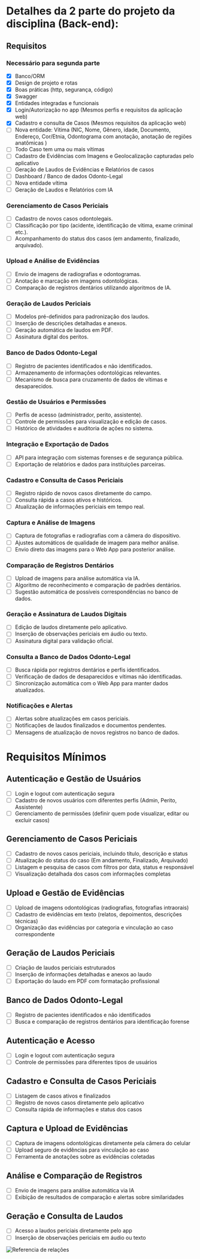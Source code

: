 # Detalhes da 2 parte do projeto da disciplina (Back-end):

## Requisitos

### Necessário para segunda parte
- [x] Banco/ORM
- [x] Design de projeto e rotas
- [x] Boas práticas (http, segurança, código)
- [x] Swagger
- [x] Entidades integradas e funcionais
- [x] Login/Autorização no app (Mesmos perfis e requisitos da aplicação web)
- [x] Cadastro e consulta de Casos (Mesmos requisitos da aplicação web)
- [ ] Nova entidade: Vítima (NIC, Nome, Gênero, idade, Documento, Endereço, Cor/Etnia, Odontograma com anotação, anotação de regiões anatômicas )
- [ ] Todo Caso tem uma ou mais vítimas
- [ ] Cadastro de Evidências com Imagens e Geolocalização capturadas pelo aplicativo
- [ ] Geração de Laudos de Evidências e Relatórios de casos
- [ ] Dashboard / Banco de dados Odonto-Legal
- [ ] Nova entidade vítima
- [ ] Geração de Laudos e Relatórios com IA

### Gerenciamento de Casos Periciais
- [ ] Cadastro de novos casos odontolegais.
- [ ] Classificação por tipo (acidente, identificação de vítima, exame criminal etc.).
- [ ] Acompanhamento do status dos casos (em andamento, finalizado, arquivado).

### Upload e Análise de Evidências
- [ ] Envio de imagens de radiografias e odontogramas.
- [ ] Anotação e marcação em imagens odontológicas.
- [ ] Comparação de registros dentários utilizando algoritmos de IA.

### Geração de Laudos Periciais
- [ ] Modelos pré-definidos para padronização dos laudos.
- [ ] Inserção de descrições detalhadas e anexos.
- [ ] Geração automática de laudos em PDF.
- [ ] Assinatura digital dos peritos.

### Banco de Dados Odonto-Legal
- [ ] Registro de pacientes identificados e não identificados.
- [ ] Armazenamento de informações odontológicas relevantes.
- [ ] Mecanismo de busca para cruzamento de dados de vítimas e desaparecidos.

### Gestão de Usuários e Permissões
- [ ] Perfis de acesso (administrador, perito, assistente).
- [ ] Controle de permissões para visualização e edição de casos.
- [ ] Histórico de atividades e auditoria de ações no sistema.

### Integração e Exportação de Dados
- [ ] API para integração com sistemas forenses e de segurança pública.
- [ ] Exportação de relatórios e dados para instituições parceiras.

### Cadastro e Consulta de Casos Periciais
- [ ] Registro rápido de novos casos diretamente do campo.
- [ ] Consulta rápida a casos ativos e históricos.
- [ ] Atualização de informações periciais em tempo real.

### Captura e Análise de Imagens
- [ ] Captura de fotografias e radiografias com a câmera do dispositivo.
- [ ] Ajustes automáticos de qualidade de imagem para melhor análise.
- [ ] Envio direto das imagens para o Web App para posterior análise.

### Comparação de Registros Dentários
- [ ] Upload de imagens para análise automática via IA.
- [ ] Algoritmo de reconhecimento e comparação de padrões dentários.
- [ ] Sugestão automática de possíveis correspondências no banco de dados.

### Geração e Assinatura de Laudos Digitais
- [ ] Edição de laudos diretamente pelo aplicativo.
- [ ] Inserção de observações periciais em áudio ou texto.
- [ ] Assinatura digital para validação oficial.

### Consulta a Banco de Dados Odonto-Legal
- [ ] Busca rápida por registros dentários e perfis identificados.
- [ ] Verificação de dados de desaparecidos e vítimas não identificadas.
- [ ] Sincronização automática com o Web App para manter dados atualizados.

### Notificações e Alertas
- [ ] Alertas sobre atualizações em casos periciais.
- [ ] Notificações de laudos finalizados e documentos pendentes.
- [ ] Mensagens de atualização de novos registros no banco de dados.

# Requisitos Mínimos

## Autenticação e Gestão de Usuários
- [ ] Login e logout com autenticação segura
- [ ] Cadastro de novos usuários com diferentes perfis (Admin, Perito, Assistente)
- [ ] Gerenciamento de permissões (definir quem pode visualizar, editar ou excluir casos)

## Gerenciamento de Casos Periciais
- [ ] Cadastro de novos casos periciais, incluindo título, descrição e status
- [ ] Atualização do status do caso (Em andamento, Finalizado, Arquivado)
- [ ] Listagem e pesquisa de casos com filtros por data, status e responsável
- [ ] Visualização detalhada dos casos com informações completas

## Upload e Gestão de Evidências
- [ ] Upload de imagens odontológicas (radiografias, fotografias intraorais)
- [ ] Cadastro de evidências em texto (relatos, depoimentos, descrições técnicas)
- [ ] Organização das evidências por categoria e vinculação ao caso correspondente

## Geração de Laudos Periciais
- [ ] Criação de laudos periciais estruturados
- [ ] Inserção de informações detalhadas e anexos ao laudo
- [ ] Exportação do laudo em PDF com formatação profissional

## Banco de Dados Odonto-Legal
- [ ] Registro de pacientes identificados e não identificados
- [ ] Busca e comparação de registros dentários para identificação forense

## Autenticação e Acesso
- [ ] Login e logout com autenticação segura
- [ ] Controle de permissões para diferentes tipos de usuários

## Cadastro e Consulta de Casos Periciais
- [ ] Listagem de casos ativos e finalizados
- [ ] Registro de novos casos diretamente pelo aplicativo
- [ ] Consulta rápida de informações e status dos casos

## Captura e Upload de Evidências
- [ ] Captura de imagens odontológicas diretamente pela câmera do celular
- [ ] Upload seguro de evidências para vinculação ao caso
- [ ] Ferramenta de anotações sobre as evidências coletadas

## Análise e Comparação de Registros
- [ ] Envio de imagens para análise automática via IA
- [ ] Exibição de resultados de comparação e alertas sobre similaridades

## Geração e Consulta de Laudos
- [ ] Acesso a laudos periciais diretamente pelo app
- [ ] Inserção de observações periciais em áudio ou texto

![Referencia de relações](image-1.png)